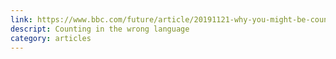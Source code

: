 ```yaml
---
link: https://www.bbc.com/future/article/20191121-why-you-might-be-counting-in-the-wrong-language
descript: Counting in the wrong language
category: articles
---
```

